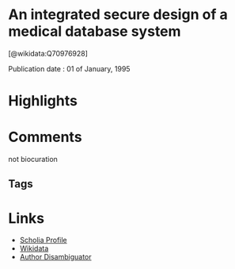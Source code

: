 
An integrated secure design of a medical database system
========================================================
  
  [@wikidata:Q70976928]  
  
Publication date : 01 of January, 1995  

# Highlights

# Comments
not biocuration

## Tags

# Links
  
 * [Scholia Profile](https://scholia.toolforge.org/work/Q70976928)  
 * [Wikidata](https://www.wikidata.org/wiki/Q70976928)  
 * [Author Disambiguator](https://author-disambiguator.toolforge.org/work_item_oauth.php?id=Q70976928&batch_id=&match=1&author_list_id=&doit=Get+author+links+for+work)  

